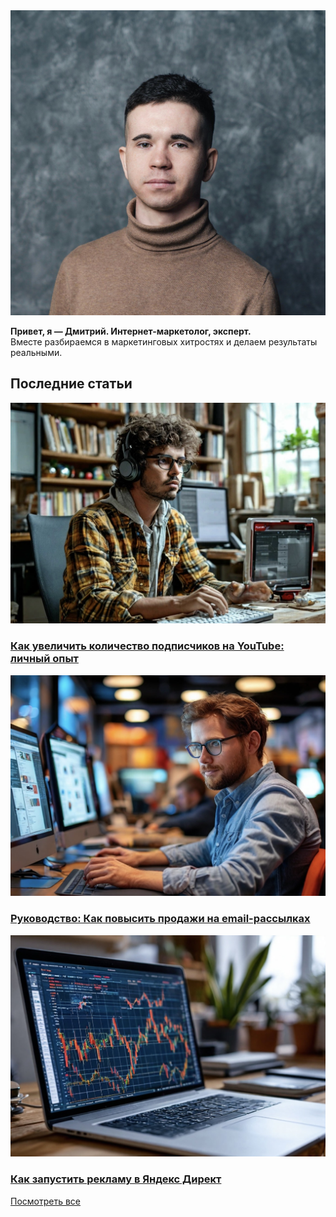 <div class="banner">  
  <div class="profile-photo">  
    <img src="assets/images/prof_photo.jpg" alt="Фото профиля">  
       <p> 
      <strong>Привет, я — Дмитрий. Интернет-маркетолог, эксперт.</strong><br> 
      Вместе разбираемся в маркетинговых хитростях и делаем результаты реальными. 
    </p>   
  </div>  
  <div class="social-links" style="text-align: center;"> 
  <a href="https://github.com/DmitryFedoreev/" target="_blank" title="GitHub"> 
    <i class="fab fa-github"></i> 
  </a> 
  <a href="https://t.me/dmitryfedoreev" target="_blank" title="Telegram"> 
    <i class="fab fa-telegram"></i> 
  </a> 
  <a href="https://career.habr.com/dmitry_fedoreev" target="_blank" title="Хабр Карьера"> 
    <i class="fab fa-hacker-news"></i> <!-- Используйте иконку, которая наиболее близка по смыслу --> 
  </a> 
</div>
</div>  
 
## Последние статьи  
 
<div class="articles-grid">  
  <div class="article">  
    <img src="assets/images/post 1.JPG" alt="Обложка статьи 1">  
    <h3><a href="articles/blog/articles1.md">Как увеличить количество подписчиков на YouTube: личный опыт</a></h3>  
  </div>  
  <div class="article">  
    <img src="assets/images/post2.JPG" alt="Обложка статьи 2">  
    <h3><a href="articles/article2.md">Руководство: Как повысить продажи на email-рассылках</a></h3>  
  </div>  
  <div class="article">  
    <img src="assets/images/post3.JPG" alt="Обложка статьи 3">  
    <h3><a href="articles/article3.md">Как запустить рекламу в Яндекс Директ</a></h3>  
  </div>  
  </div>  
<div class="view-all-container">   
    <div class="button-container"> 
        <a href="articles" class="view-all-btn">Посмотреть все</a> 
    </div> 
</div>
</div>

